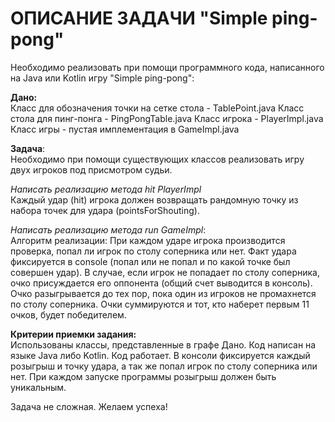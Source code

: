 # ОПИСАНИЕ ЗАДАЧИ "Simple ping-pong"
Необходимо реализовать при помощи программного кода,
написанного на Java или Kotlin игру "Simple ping-pong":

<b>Дано:</b><br>
Класс для обозначения точки на сетке стола - TablePoint.java
Класс стола для пинг-понга - PingPongTable.java
Класс игрока - PlayerImpl.java
Класс игры - пустая имплементация в GameImpl.java

<b>Задача</b>:<br>
Необходимо при помощи существующих классов реализовать игру двух игроков под присмотром судьи.

<i>Написать реализацию метода hit PlayerImpl</i><br>
Каждый удар (hit) игрока должен возвращать рандомную точку из набора точек для удара (pointsForShouting).

<i>Написать реализацию метода run GameImpl</i>:<br>
Алгоритм реализации:
При каждом ударе игрока производится проверка, попал ли игрок по столу соперника или нет.
Факт удара фиксируется в console (попал или не попал и по какой точке был совершен удар).
В случае, если игрок не попадает по столу соперника, очко присуждается его оппонента (общий счет выводится в консоль).
Очко разыгрывается до тех пор, пока один из игроков не промахнется по столу соперника.
Очки суммируются и тот, кто наберет первым 11 очков, будет победителем.

<b>Критерии приемки задания:</b><br>
Использованы классы, представленные в графе Дано.
Код написан на языке Java либо Kotlin.
Код работает. В консоли фиксируется каждый розыгрыш и точку удара, а так же попал игрок по столу соперника или нет.
При каждом запуске программы розыгрыш должен быть уникальным.

Задача не сложная. Желаем успеха!